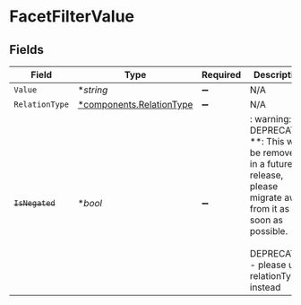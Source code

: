 # FacetFilterValue


## Fields

| Field                                                                                                                                                                 | Type                                                                                                                                                                  | Required                                                                                                                                                              | Description                                                                                                                                                           | Example                                                                                                                                                               |
| --------------------------------------------------------------------------------------------------------------------------------------------------------------------- | --------------------------------------------------------------------------------------------------------------------------------------------------------------------- | --------------------------------------------------------------------------------------------------------------------------------------------------------------------- | --------------------------------------------------------------------------------------------------------------------------------------------------------------------- | --------------------------------------------------------------------------------------------------------------------------------------------------------------------- |
| `Value`                                                                                                                                                               | **string*                                                                                                                                                             | :heavy_minus_sign:                                                                                                                                                    | N/A                                                                                                                                                                   | Spreadsheet                                                                                                                                                           |
| `RelationType`                                                                                                                                                        | [*components.RelationType](../../models/components/relationtype.md)                                                                                                   | :heavy_minus_sign:                                                                                                                                                    | N/A                                                                                                                                                                   | EQUALS                                                                                                                                                                |
| ~~`IsNegated`~~                                                                                                                                                       | **bool*                                                                                                                                                               | :heavy_minus_sign:                                                                                                                                                    | : warning: ** DEPRECATED **: This will be removed in a future release, please migrate away from it as soon as possible.<br/><br/>DEPRECATED - please use relationType instead |                                                                                                                                                                       |